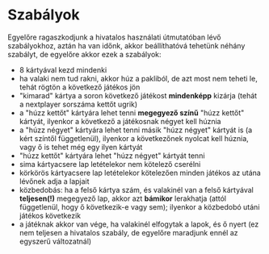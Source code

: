 # Szabályok

Egyelőre ragaszkodjunk a hivatalos használati útmutatóban lévő szabályokhoz, aztán ha van időnk, akkor beállíthatóvá tehetünk néhány szabályt, de egyelőre akkor ezek a szabályok:

- 8 kártyával kezd mindenki
- ha valaki nem tud rakni, akkor húz a pakliból, de azt most nem teheti le, tehát rögtön a következő játékos jön
- "kimarad" kártya a soron következő játékost **mindenképp** kizárja (tehát a nextplayer sorszáma kettőt ugrik)
- a "húzz kettőt" kártyára lehet tenni **megegyező színű** "húzz kettőt" kártyát, ilyenkor a következő a játékosnak négyet kell húznia
- a "húzz négyet" kártyára lehet tenni másik "húzz négyet" kártyát is (a kért színtől függetlenül), ilyenkor a következőnek nyolcat kell húznia, vagy ő is tehet még egy ilyen kártyát
- "húzz kettőt" kártyára lehet "húzz négyet" kártyát tenni
- sima kártyacsere lap letételekor nem kötelező cserélni
- körkörös kártyacsere lap letételekor kötelezően minden játékos az utána lévőnek adja a lapjait
- közbedobás: ha a felső kártya szám, és valakinél van a felső kártyával **teljesen(!)** megegyező lap, akkor azt **bámikor** lerakhatja (attól függetlenül, hogy ő következik-e vagy sem); ilyenkor a közbedobó utáni játékos következik
- a játéknak akkor van vége, ha valakinél elfogytak a lapok, és ő nyert (ez nem teljesen a hivatalos szabály, de egyelőre maradjunk ennél az egyszerű változatnál)

